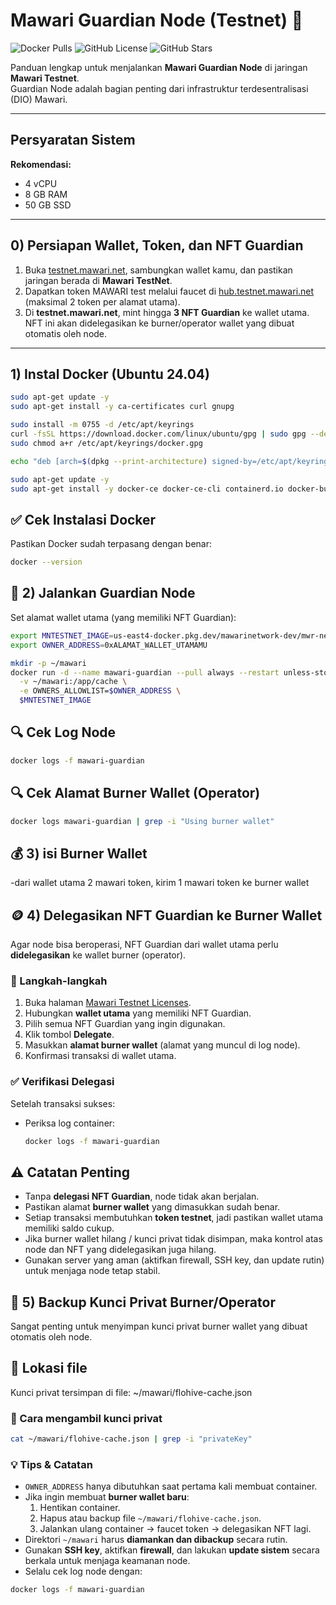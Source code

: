 # Mawari Guardian Node (Testnet) 🚀

![Docker Pulls](https://img.shields.io/docker/pulls/mawarinetwork/mawari-node?logo=docker)
![GitHub License](https://img.shields.io/github/license/narokrag/mawari-guardian-node)
![GitHub Stars](https://img.shields.io/github/stars/narokrag/mawari-guardian-node?style=social)

Panduan lengkap untuk menjalankan **Mawari Guardian Node** di jaringan **Mawari Testnet**.  
Guardian Node adalah bagian penting dari infrastruktur terdesentralisasi (DIO) Mawari.

---

## Persyaratan Sistem

**Rekomendasi:**

- 4 vCPU  
- 8 GB RAM  
- 50 GB SSD  

---

## 0) Persiapan Wallet, Token, dan NFT Guardian

1. Buka [testnet.mawari.net](https://testnet.mawari.net), sambungkan wallet kamu, dan pastikan jaringan berada di **Mawari TestNet**.  
2. Dapatkan token MAWARI test melalui faucet di [hub.testnet.mawari.net](https://hub.testnet.mawari.net) (maksimal 2 token per alamat utama).  
3. Di **testnet.mawari.net**, mint hingga **3 NFT Guardian** ke wallet utama. NFT ini akan didelegasikan ke burner/operator wallet yang dibuat otomatis oleh node.

---

## 1) Instal Docker (Ubuntu 24.04)

```bash
sudo apt-get update -y  
sudo apt-get install -y ca-certificates curl gnupg  

sudo install -m 0755 -d /etc/apt/keyrings  
curl -fsSL https://download.docker.com/linux/ubuntu/gpg | sudo gpg --dearmor -o /etc/apt/keyrings/docker.gpg  
sudo chmod a+r /etc/apt/keyrings/docker.gpg  

echo "deb [arch=$(dpkg --print-architecture) signed-by=/etc/apt/keyrings/docker.gpg] https://download.docker.com/linux/ubuntu noble stable" | sudo tee /etc/apt/sources.list.d/docker.list > /dev/null  

sudo apt-get update -y  
sudo apt-get install -y docker-ce docker-ce-cli containerd.io docker-buildx-plugin docker-compose-plugin  
```
## ✅ Cek Instalasi Docker

Pastikan Docker sudah terpasang dengan benar:

```bash
docker --version
```
## 🔧 2) Jalankan Guardian Node

Set alamat wallet utama (yang memiliki NFT Guardian):

```bash
export MNTESTNET_IMAGE=us-east4-docker.pkg.dev/mawarinetwork-dev/mwr-net-d-car-uses4-public-docker-registry-e62e/mawari-node:latest  
export OWNER_ADDRESS=0xALAMAT_WALLET_UTAMAMU  

mkdir -p ~/mawari  
docker run -d --name mawari-guardian --pull always --restart unless-stopped \
  -v ~/mawari:/app/cache \
  -e OWNERS_ALLOWLIST=$OWNER_ADDRESS \
  $MNTESTNET_IMAGE  
```
## 🔍 Cek Log Node
```bash
docker logs -f mawari-guardian
```
## 🔍 Cek Alamat Burner Wallet (Operator)
```bash
docker logs mawari-guardian | grep -i "Using burner wallet"
```
## 💰 3) isi Burner Wallet
-dari wallet utama 2 mawari token, kirim 1 mawari token ke burner wallet
## 🪙 4) Delegasikan NFT Guardian ke Burner Wallet

Agar node bisa beroperasi, NFT Guardian dari wallet utama perlu **didelegasikan** ke wallet burner (operator).  

### 🔑 Langkah-langkah

1. Buka halaman [Mawari Testnet Licenses](https://app.testnet.mawari.net/licenses).  
2. Hubungkan **wallet utama** yang memiliki NFT Guardian.  
3. Pilih semua NFT Guardian yang ingin digunakan.  
4. Klik tombol **Delegate**.  
5. Masukkan **alamat burner wallet** (alamat yang muncul di log node).  
6. Konfirmasi transaksi di wallet utama.  

### ✅ Verifikasi Delegasi

Setelah transaksi sukses:  

- Periksa log container:
  ```bash
  docker logs -f mawari-guardian
  ```
## ⚠️ Catatan Penting
- Tanpa **delegasi NFT Guardian**, node tidak akan berjalan.  
- Pastikan alamat **burner wallet** yang dimasukkan sudah benar.  
- Setiap transaksi membutuhkan **token testnet**, jadi pastikan wallet utama memiliki saldo cukup.  
- Jika burner wallet hilang / kunci privat tidak disimpan, maka kontrol atas node dan NFT yang didelegasikan juga hilang.  
- Gunakan server yang aman (aktifkan firewall, SSH key, dan update rutin) untuk menjaga node tetap stabil.  
## 🔐 5) Backup Kunci Privat Burner/Operator

Sangat penting untuk menyimpan kunci privat burner wallet yang dibuat otomatis oleh node.  

## 📂 Lokasi file
Kunci privat tersimpan di file:
~/mawari/flohive-cache.json

### 🔑 Cara mengambil kunci privat
```bash
cat ~/mawari/flohive-cache.json | grep -i "privateKey"
```
### 💡 Tips & Catatan

- `OWNER_ADDRESS` hanya dibutuhkan saat pertama kali membuat container.  
- Jika ingin membuat **burner wallet baru**:
  1. Hentikan container.  
  2. Hapus atau backup file `~/mawari/flohive-cache.json`.  
  3. Jalankan ulang container → faucet token → delegasikan NFT lagi.  
- Direktori `~/mawari` harus **diamankan dan dibackup** secara rutin.  
- Gunakan **SSH key**, aktifkan **firewall**, dan lakukan **update sistem** secara berkala untuk menjaga keamanan node.  
- Selalu cek log node dengan:
```bash
docker logs -f mawari-guardian
```
